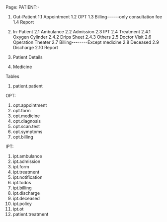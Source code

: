Page: PATIENT:-
1. Out-Patient
    1.1 Appointment
    1.2 OPT
    1.3 Billing------only consultation fee
    1.4 Report

2. In-Patient
    2.1 Ambulance
    2.2 Admission
    2.3 IPT
    2.4 Treatment
        2.4.1 Oxygen Cylinder
        2.4.2 Drips Sheet
        2.4.3 Others
    2.5 Doctor Visit
    2.6 Operation Theater
    2.7 Billing--------Except medicine
    2.8 Deceased
    2.9 Discharge
    2.10 Report

3. Patient Details
4. Medicine




Tables

1. patient.patient

OPT:

1. opt.appointment
2. opt.form
3. opt.medicine
4. opt.diagnosis
5. opt.scan.test
6. opt.symptoms
7. opt.billing

IPT:

1. ipt.ambulance
2. ipt.admission
3. ipt.form
4. ipt.treatment
5. ipt.notification
6. ipt.todos
7. ipt.billing
8. ipt.discharge
9. ipt.deceased
10. ipt.policy
11. ipt.ot
12. patient.treatment
